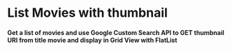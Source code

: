 

<h1>List Movies with thumbnail</h1>

<h4><p>Get a list of movies and use Google Custom Search API to GET thumbnail URI from title movie and display in Grid View with FlatList</p></h4>
